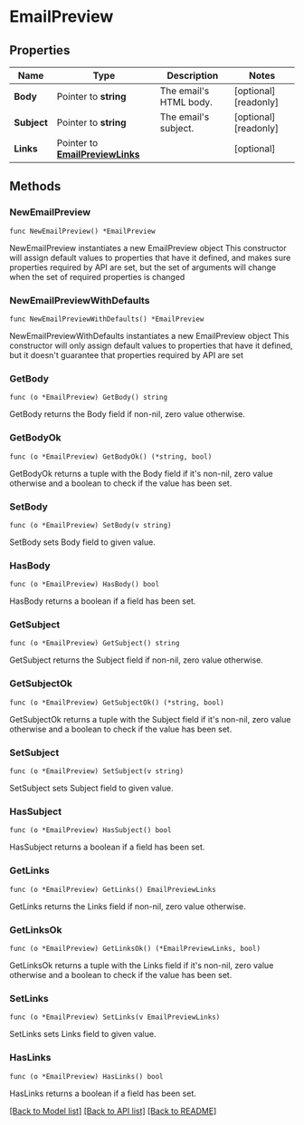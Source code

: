 # EmailPreview

## Properties

Name | Type | Description | Notes
------------ | ------------- | ------------- | -------------
**Body** | Pointer to **string** | The email&#39;s HTML body. | [optional] [readonly] 
**Subject** | Pointer to **string** | The email&#39;s subject. | [optional] [readonly] 
**Links** | Pointer to [**EmailPreviewLinks**](EmailPreviewLinks.md) |  | [optional] 

## Methods

### NewEmailPreview

`func NewEmailPreview() *EmailPreview`

NewEmailPreview instantiates a new EmailPreview object
This constructor will assign default values to properties that have it defined,
and makes sure properties required by API are set, but the set of arguments
will change when the set of required properties is changed

### NewEmailPreviewWithDefaults

`func NewEmailPreviewWithDefaults() *EmailPreview`

NewEmailPreviewWithDefaults instantiates a new EmailPreview object
This constructor will only assign default values to properties that have it defined,
but it doesn't guarantee that properties required by API are set

### GetBody

`func (o *EmailPreview) GetBody() string`

GetBody returns the Body field if non-nil, zero value otherwise.

### GetBodyOk

`func (o *EmailPreview) GetBodyOk() (*string, bool)`

GetBodyOk returns a tuple with the Body field if it's non-nil, zero value otherwise
and a boolean to check if the value has been set.

### SetBody

`func (o *EmailPreview) SetBody(v string)`

SetBody sets Body field to given value.

### HasBody

`func (o *EmailPreview) HasBody() bool`

HasBody returns a boolean if a field has been set.

### GetSubject

`func (o *EmailPreview) GetSubject() string`

GetSubject returns the Subject field if non-nil, zero value otherwise.

### GetSubjectOk

`func (o *EmailPreview) GetSubjectOk() (*string, bool)`

GetSubjectOk returns a tuple with the Subject field if it's non-nil, zero value otherwise
and a boolean to check if the value has been set.

### SetSubject

`func (o *EmailPreview) SetSubject(v string)`

SetSubject sets Subject field to given value.

### HasSubject

`func (o *EmailPreview) HasSubject() bool`

HasSubject returns a boolean if a field has been set.

### GetLinks

`func (o *EmailPreview) GetLinks() EmailPreviewLinks`

GetLinks returns the Links field if non-nil, zero value otherwise.

### GetLinksOk

`func (o *EmailPreview) GetLinksOk() (*EmailPreviewLinks, bool)`

GetLinksOk returns a tuple with the Links field if it's non-nil, zero value otherwise
and a boolean to check if the value has been set.

### SetLinks

`func (o *EmailPreview) SetLinks(v EmailPreviewLinks)`

SetLinks sets Links field to given value.

### HasLinks

`func (o *EmailPreview) HasLinks() bool`

HasLinks returns a boolean if a field has been set.


[[Back to Model list]](../README.md#documentation-for-models) [[Back to API list]](../README.md#documentation-for-api-endpoints) [[Back to README]](../README.md)


